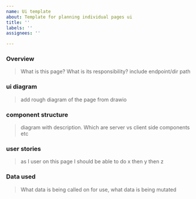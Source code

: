 ```yaml
---
name: Ui template
about: Template for planning individual pages ui
title: ''
labels: ''
assignees: ''

---
```


### Overview ###
> What is this page? What is its responsibility? include endpoint/dir path

### ui diagram ###
> add rough diagram of the page from drawio

### component structure ###
> diagram with description. Which are server vs client side components etc

### user stories ###
> as I user on this page I should be able to do x then y then z

### Data used ###
> What data is being called on for use, what data is being mutated

